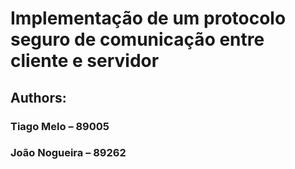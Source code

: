 # Implementação de um protocolo seguro de comunicação entre cliente e servidor

## Authors:

### Tiago Melo – 89005 <br>
### João Nogueira – 89262